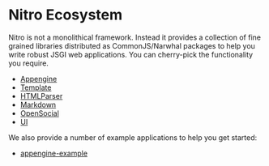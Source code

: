 Nitro Ecosystem
===============

Nitro is not a monolithical framework. Instead it provides a collection of fine grained libraries distributed as CommonJS/Narwhal packages to help you write robust JSGI web applications. You can cherry-pick the functionality you require.

* [Appengine](http://www.github.com/gmosx/appengine)
* [Template](http://www.github.com/gmosx/template)
* [HTMLParser](http://www.github.com/gmosx/htmlparser)
* [Markdown](http://www.github.com/gmosx/markdown)
* [OpenSocial](http://www.github.com/gmosx/opensocial)
* [UI](http://www.github.com/gmosx/ui)

We also provide a number of example applications to help you get started:

* [appengine-example](http://www.nitrojs.org/appenginejs/appengine-example.tar.gz)

